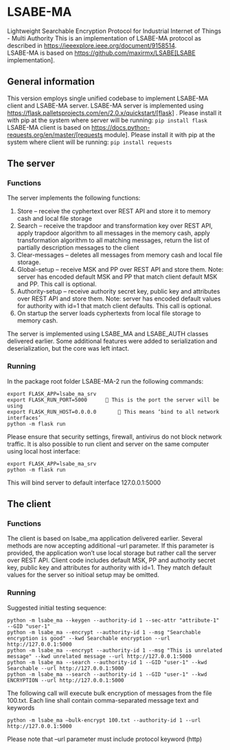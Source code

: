 # LSABE-MA

Lightweight Searchable Encryption Protocol for Industrial Internet of Things - Multi Authority 
This is an implementation of LSABE-MA protocol as described in https://ieeexplore.ieee.org/document/9158514.  
LSABE-MA is based on https://github.com/maxirmx/LSABE[LSABE implementation].

## General information

This version employs single unified codebase to implement LSABE-MA client and LSABE-MA server.
LSABE-MA server is implemented using https://flask.palletsprojects.com/en/2.0.x/quickstart/[flask] . Please install it with pip at the system where server will be running: ```pip install flask```
LSABE-MA client is based on https://docs.python-requests.org/en/master/[requests module].  Please install it with pip at the system where client will be running: ```pip install requests```

## The server
### Functions
The server implements the following functions:
1.	Store – receive the cyphertext over REST API and store it to memory cash and local file storage
2.	Search – receive the trapdoor and transformation key over REST API, apply trapdoor algorithm to all messages in the memory cash, apply transformation algorithm to all matching messages, return the list of partially description messages to the client
3.	Clear-messages  – deletes all messages from memory cash and local file storage.
4.	Global-setup – receive MSK and PP over REST API and store them. Note:  server has encoded default MSK and PP that match client default MSK and PP. This call is optional.
5.	Authority-setup – receive authority secret key, public key and attributes over REST API and store them. Note:  server has encoded default values for authority with id=1 that match client defaults. This call is optional.
6.	On startup the server loads cyphertexts from local file storage to memory cash.

The server is implemented using LSABE_MA and LSABE_AUTH classes delivered earlier.  Some additional features were added to serialization and deserialization, but the core was left intact.

### Running
In the package root folder LSABE-MA-2 run the following commands:
```
export FLASK_APP=lsabe_ma_srv
export FLASK_RUN_PORT=5000		 This is the port the server will be using	
export FLASK_RUN_HOST=0.0.0.0		 This means ‘bind to all network interfaces’
python -m flask run
```

Please ensure that security settings, firewall, antivirus do not block network traffic.  It is also possible to run client and server on the same computer using local host interface:
```
export FLASK_APP=lsabe_ma_srv
python -m flask run
```
This will bind server to default interface 127.0.0.1:5000

## The client
### Functions
The client is based on lsabe_ma application delivered earlier. Several methods are now accepting additional –url parameter.  If this parameter is provided, the application won’t use local storage but rather call the server over REST API.
Client code includes default MSK, PP and authority secret key, public key and attributes for authority with id=1. They match default values for the server so initioal setup may be omitted.

### Running
Suggested initial testing sequence:
```
python -m lsabe_ma --keygen --authority-id 1 --sec-attr "attribute-1"  --GID "user-1"
python -m lsabe_ma --encrypt --authority-id 1 --msg "Searchable encryption is good" --kwd Searchable encryption --url http://127.0.0.1:5000 
python -m lsabe_ma --encrypt --authority-id 1 --msg "This is unrelated message" --kwd unrelated message --url http://127.0.0.1:5000 
python -m lsabe_ma --search --authority-id 1 --GID "user-1" --kwd Searchable --url http://127.0.0.1:5000 
python -m lsabe_ma --search --authority-id 1 --GID "user-1" --kwd ENCRYPTION --url http://127.0.0.1:5000
```
The following call will execute bulk encryption of messages from the file 100.txt.  Each line shall contain comma-separated message text and keywords 
```
python -m lsabe_ma –bulk-encrypt 100.txt --authority-id 1 --url http://127.0.0.1:5000 
```
Please note that –url parameter must include protocol keyword (http)
